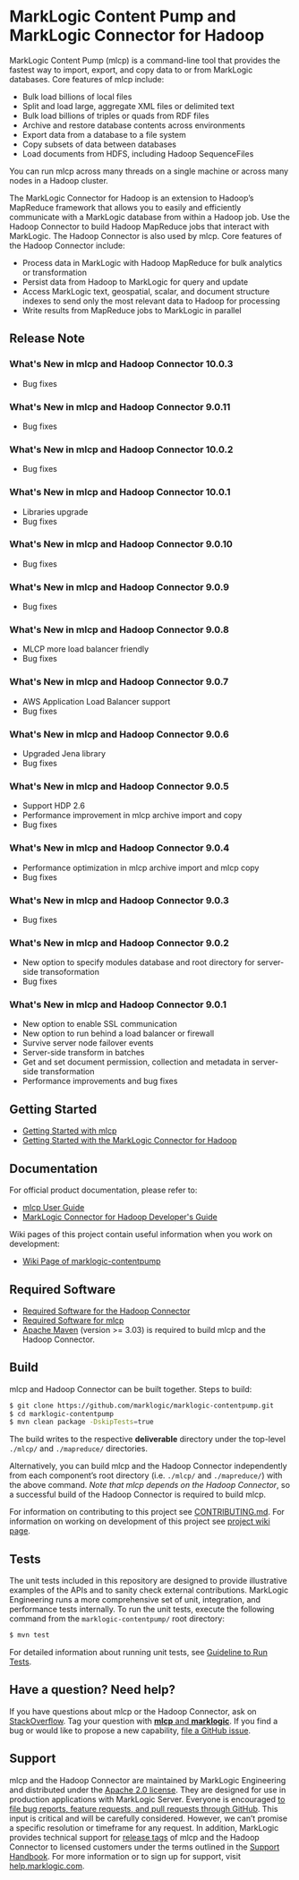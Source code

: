 # MarkLogic Content Pump and MarkLogic Connector for Hadoop

MarkLogic Content Pump (mlcp) is a command-line tool that provides the fastest way to import, export, and copy data to or from MarkLogic databases. Core features of mlcp include:

* Bulk load billions of local files
* Split and load large, aggregate XML files or delimited text
* Bulk load billions of triples or quads from RDF files
* Archive and restore database contents across environments
* Export data from a database to a file system
* Copy subsets of data between databases
* Load documents from HDFS, including Hadoop SequenceFiles

You can run mlcp across many threads on a single machine or across many nodes in a Hadoop cluster.

The MarkLogic Connector for Hadoop is an extension to Hadoop’s MapReduce framework that allows you to easily and efficiently communicate with a MarkLogic database from within a Hadoop job. Use the Hadoop Connector to build Hadoop MapReduce jobs that interact with MarkLogic. The Hadoop Connector is also used by mlcp. Core features of the  Hadoop Connector include:

* Process data in MarkLogic with Hadoop MapReduce for bulk analytics or transformation
* Persist data from Hadoop to MarkLogic for query and update
* Access MarkLogic text, geospatial, scalar, and document structure indexes to send only the most relevant data to Hadoop for processing
* Write results from MapReduce jobs to MarkLogic in parallel

## Release Note

### What's New in mlcp and Hadoop Connector 10.0.3

-	Bug fixes

### What's New in mlcp and Hadoop Connector 9.0.11

-  Bug fixes

### What's New in mlcp and Hadoop Connector 10.0.2

-	Bug fixes

### What's New in mlcp and Hadoop Connector 10.0.1

-  Libraries upgrade
-	Bug fixes

### What's New in mlcp and Hadoop Connector 9.0.10

-	Bug fixes

### What's New in mlcp and Hadoop Connector 9.0.9

-	Bug fixes

### What's New in mlcp and Hadoop Connector 9.0.8

-	MLCP more load balancer friendly
-	Bug fixes

### What's New in mlcp and Hadoop Connector 9.0.7

- AWS Application Load Balancer support
- Bug fixes

### What's New in mlcp and Hadoop Connector 9.0.6

- Upgraded Jena library
- Bug fixes

### What's New in mlcp and Hadoop Connector 9.0.5

- Support HDP 2.6
- Performance improvement in mlcp archive import and copy
- Bug fixes

### What's New in mlcp and Hadoop Connector 9.0.4

- Performance optimization in mlcp archive import and mlcp copy
- Bug fixes

### What's New in mlcp and Hadoop Connector 9.0.3

- Bug fixes

### What's New in mlcp and Hadoop Connector 9.0.2

- New option to specify modules database and root directory for server-side transoformation
- Bug fixes

### What's New in mlcp and Hadoop Connector 9.0.1

- New option to enable SSL communication
- New option to run behind a load balancer or firewall
- Survive server node failover events
- Server-side transform in batches
- Get and set document permission, collection and metadata in server-side transformation
- Performance improvements and bug fixes

## Getting Started

- [Getting Started with mlcp](http://docs.marklogic.com/9.0/guide/mlcp/getting-started)
- [Getting Started with the MarkLogic Connector for Hadoop](http://docs.marklogic.com/9.0/guide/mapreduce/quickstart)

## Documentation

For official product documentation, please refer to:

- [mlcp User Guide](http://docs.marklogic.com/guide/mlcp)
- [MarkLogic Connector for Hadoop Developer's Guide](http://docs.marklogic.com/9.0/guide/mapreduce)

Wiki pages of this project contain useful information when you work on development:

- [Wiki Page of marklogic-contentpump](https://github.com/marklogic/marklogic-contentpump/wiki)

## Required Software

- [Required Software for the Hadoop Connector](http://docs.marklogic.com/guide/mapreduce/quickstart#id_78738)
- [Required Software for mlcp](http://pubs.marklogic.com:8011/9.0/guide/mlcp/install#id_44231)
- [Apache Maven](https://maven.apache.org/) (version >= 3.03) is required to build mlcp and the Hadoop Connector.

## Build

mlcp and Hadoop Connector can be built together. Steps to build:

``` bash
$ git clone https://github.com/marklogic/marklogic-contentpump.git
$ cd marklogic-contentpump
$ mvn clean package -DskipTests=true
```

The build writes to the respective **deliverable** directory under the top-level `./mlcp/` and `./mapreduce/` directories.

Alternatively, you can build mlcp and the Hadoop Connector independently from each component’s root directory (i.e. `./mlcp/` and `./mapreduce/`) with the above command. *Note that mlcp depends on the Hadoop Connector*, so a successful build of the Hadoop Connector is required to build mlcp.

For information on contributing to this project see [CONTRIBUTING.md](https://github.com/marklogic/marklogic-contentpump/blob/develop/CONTRIBUTING.md). For information on working on development of this project see [project wiki page](https://github.com/marklogic/marklogic-contentpump/wiki).

## Tests

The unit tests included in this repository are designed to provide illustrative examples of the APIs and to sanity check external contributions. MarkLogic Engineering runs a more comprehensive set of unit, integration, and performance tests internally. To run the unit tests, execute the following command from the `marklogic-contentpump/` root directory:

``` bash
$ mvn test
```

For detailed information about running unit tests, see [Guideline to Run Tests](https://github.com/marklogic/marklogic-contentpump/wiki/Guide-to-Running-Tests).

## Have a question? Need help?

If you have questions about mlcp or the Hadoop Connector, ask on [StackOverflow](http://stackoverflow.com/questions/tagged/mlcp). Tag your question with [**mlcp** and **marklogic**](http://stackoverflow.com/questions/tagged/mlcp+marklogic). If you find a bug or would like to propose a new capability, [file a GitHub issue](https://github.com/marklogic/marklogic-contentpump/issues/new).

## Support

mlcp and the Hadoop Connector are maintained by MarkLogic Engineering and distributed under the [Apache 2.0 license](https://github.com/marklogic/marklogic-contentpump/blob/develop/LICENSE). They are designed for use in production applications with MarkLogic Server. Everyone is encouraged [to file bug reports, feature requests, and pull requests through GitHub](https://github.com/marklogic/marklogic-contentpump/issues/new). This input is critical and will be carefully considered. However, we can’t promise a specific resolution or timeframe for any request. In addition, MarkLogic provides technical support for [release tags](https://github.com/marklogic/marklogic-contentpump/releases) of mlcp and the Hadoop Connector to licensed customers under the terms outlined in the [Support Handbook](http://www.marklogic.com/files/Mark_Logic_Support_Handbook.pdf). For more information or to sign up for support, visit [help.marklogic.com](http://help.marklogic.com).
